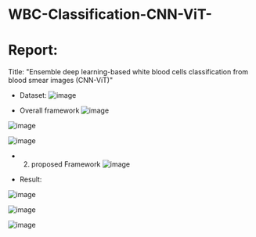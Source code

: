 # WBC-Classification-CNN-ViT-

# Report:
Title: "Ensemble deep learning-based white blood cells classification from blood smear images (CNN-ViT)"



- Dataset:
![image](https://user-images.githubusercontent.com/92205834/188287267-c00ba451-018a-434c-8f94-9465473e4237.png)

- Overall framework
![image](https://user-images.githubusercontent.com/92205834/188287310-5de230bc-6a8f-44ff-9552-9cdc0b44803e.png)


![image](https://user-images.githubusercontent.com/92205834/188287461-4ab590f0-a759-460a-a668-0c11a25d1d8c.png)


![image](https://user-images.githubusercontent.com/92205834/188287530-fbcb7e9b-87bf-46b4-8337-c72ca6cdcc00.png)


- 2) proposed Framework
![image](https://user-images.githubusercontent.com/92205834/188287550-b3cc047e-4cc9-4ecb-bb78-bd299b96b13e.png)

- Result:

![image](https://user-images.githubusercontent.com/92205834/188287583-4c5e1c48-f4de-4b76-884b-e54b986683b9.png)


![image](https://user-images.githubusercontent.com/92205834/188287613-8070c2b5-4aea-4e4f-b90e-0261c00c0eed.png)


![image](https://user-images.githubusercontent.com/92205834/188287637-0e505373-b0c6-4fb5-8594-58acaffd2c73.png)
